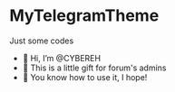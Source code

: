 # MyTelegramTheme
 Just some codes

- 👋 Hi, I’m @CYBEREH
- 👀 This is a little gift for forum's admins
- 🌱 You know how to use it, I hope!

<!---
test msg
--->
